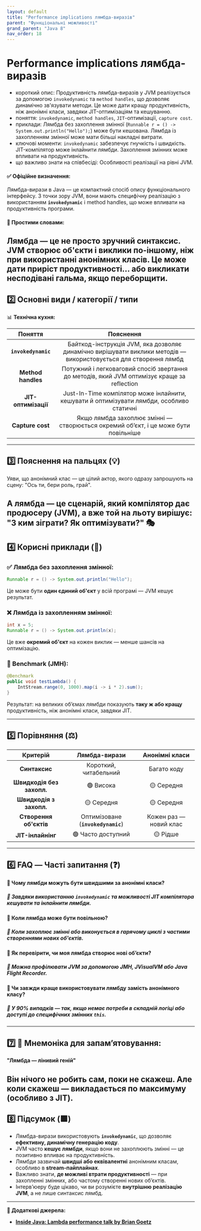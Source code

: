 ```yaml
---
layout: default
title: "Performance implications лямбда-виразів"
parent: "Функціональні можливості"
grand_parent: "Java 8"
nav_order: 18
---
```


# Performance implications лямбда-виразів

* короткий опис: Продуктивність лямбда-виразів у JVM реалізується за допомогою `invokedynamic` та `method handles`, що
  дозволяє динамічно зв'язувати методи. Це може дати кращу продуктивність, ніж анонімні класи, завдяки JIT-оптимізаціям
  та кешуванню.
* поняття: `invokedynamic`, `method handles`, `JIT`-оптимізації, `capture cost`.
* приклади: Лямбда без захоплення змінної (`Runnable r = () -> System.out.println("Hello");`) може бути кешована. Лямбда
  із захопленням змінної може мати більші накладні витрати.
* ключові моменти: `invokedynamic` забезпечує гнучкість і швидкість. JIT-компілятор може інлайнити лямбди. Захоплення
  змінних може впливати на продуктивність.
* що важливо знати на співбесіді: Особливості реалізації на рівні JVM.

#### **✅ Офіційне визначення:**

Лямбда-вирази в Java — це компактний спосіб опису функціонального інтерфейсу. З точки зору JVM, вони мають специфічну
реалізацію з використанням **`invokedynamic`** і method handles, що може впливати на продуктивність програми.

#### **🧠 Простими словами:**

Лямбда — це не просто зручний синтаксис. JVM створює об'єкти і виклики по-іншому, ніж при використанні анонімних класів. Це може дати приріст продуктивності… або викликати несподівані гальма, якщо переборщити.
---

## **2️⃣ Основні види / категорії / типи**

📊 **Технічна кухня:**

|       Поняття       |                                                    Пояснення                                                     |
|:-------------------:|:----------------------------------------------------------------------------------------------------------------:|
| **`invokedynamic`** | Байткод-інструкція JVM, яка дозволяє динамічно вирішувати виклики методів — використовується для створення лямбд |
| **Method handles**  |           Потужний і легковаговий спосіб звертання до методів, який JVM оптимізує краще за reflection            |
| **JIT-оптимізації** |            Just-In-Time компілятор може інлайнити, кешувати й оптимізувати лямбди, особливо статичні             |
|  **Capture cost**   |               Якщо лямбда захоплює змінні — створюється окремий об’єкт, і це може бути повільніше                |

---

## **3️⃣ Пояснення на пальцях (💡)**

Уяви, що анонімний клас — це цілий актор, якого одразу запрошують на сцену: "Ось ти, бери роль, грай".

А лямбда — це сценарій, який компілятор дає продюсеру (JVM), а вже той на льоту вирішує: "З ким зіграти? Як оптимізувати?" 🎭
---

## **4️⃣ Корисні приклади (🧪)**

### **✅ Лямбда без захоплення змінної:**

```java
Runnable r = () -> System.out.println("Hello"); 
```
Це може бути **один єдиний об'єкт** у всій програмі — JVM кешує результат.

###  

### **❌ Лямбда із захопленням змінної:**

```java
int x = 5;
Runnable r = () -> System.out.println(x); 
```
Це вже **окремий об'єкт** на кожен виклик — менше шансів на оптимізацію.

###  

### **🧪 Benchmark (JMH):**

```java
@Benchmark
public void testLambda() {
    IntStream.range(0, 1000).map(i -> i * 2).sum();
}
```
Результат: на великих об’ємах лямбди показують **таку ж або кращу** продуктивність, ніж анонімні класи, завдяки JIT.

---

## **5️⃣ Порівняння (⚖️)**

|         Критерій          |           Лямбда-вирази            |     Анонімні класи     |
|:-------------------------:|:----------------------------------:|:----------------------:|
|       **Синтаксис**       |       Короткий, читабельний        |      Багато коду       |
| **Швидкодія без захопл.** |             🟢 Висока              |       🟡 Середня       |
|  **Швидкодія з захопл.**  |             🟡 Середня             |       🟡 Середня       |
|  **Створення об'єктів**   | Оптимізоване (**`invokedynamic`**) | Кожен раз — новий клас |
|     **JIT-інлайнінг**     |         🟢 Часто доступний         |        🟡 Рідше        |

---

## **6️⃣ FAQ — Часті запитання (❓)**

#### **🔹 Чому лямбди можуть бути швидшими за анонімні класи?**

##### **💬 Завдяки використанню `invokedynamic` та можливості JIT компілятора кешувати та інлайнити лямбди.**

####  

#### **🔹 Коли лямбда може бути повільною?**

##### **💬 Коли захоплює змінні або виконується в гарячому циклі з частими створеннями нових об'єктів.**

####  

#### **🔹 Як перевірити, чи моя лямбда створює нові об’єкти?**

##### **💬 Можна профілювати JVM за допомогою JMH, JVisualVM або Java Flight Recorder.**

####  

#### **🔹 Чи завжди краще використовувати лямбду замість анонімного класу?**

##### **💬 У 90% випадків — так, якщо немає потреби в складній логіці або доступі до специфічних змінних `this`.**

---

## **7️⃣ 🧠 Мнемоніка для запам’ятовування:**

**"Лямбда — лінивий геній"**

Він нічого не робить сам, поки не скажеш. Але коли скажеш — викладається по максимуму (особливо з JIT).
---

## **8️⃣ Підсумок (🟩)**

* Лямбда-вирази використовують **`invokedynamic`**, що дозволяє **ефективну, динамічну генерацію коду**.
* JVM часто **кешує лямбди**, якщо вони не захоплюють змінні — це позитивно впливає на продуктивність.
* Лямбди зазвичай **швидші або еквівалентні** анонімним класам, особливо в **stream-пайплайнах**.
* Важливо знати, **де можливі втрати продуктивності** — при захопленні змінних, або частому створенні нових об’єктів.
* Інтерв’юеру буде цікаво, чи ви розумієте **внутрішню реалізацію JVM**, а не лише синтаксис лямбд.

---

**🔗 Додаткові джерела:**

* [**Inside Java: Lambda performance talk by Brian Goetz**](https://www.youtube.com/watch?v=1OpAgZvYXLQ)